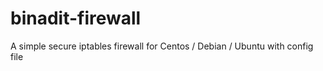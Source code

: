 binadit-firewall
================

A simple secure iptables firewall for Centos / Debian / Ubuntu with config file
